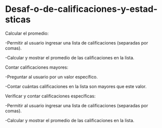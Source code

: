 # Desaf-o-de-calificaciones-y-estad-sticas

Calcular el promedio:

-Permitir al usuario ingresar una lista de calificaciones (separadas por comas).

-Calcular y mostrar el promedio de las calificaciones en la lista.

Contar calificaciones mayores:

-Preguntar al usuario por un valor específico.

-Contar cuántas calificaciones en la lista son mayores que este valor.


Verificar y contar calificaciones específicas:

-Permitir al usuario ingresar una lista de calificaciones (separadas por comas).

-Calcular y mostrar el promedio de las calificaciones en la lista.
